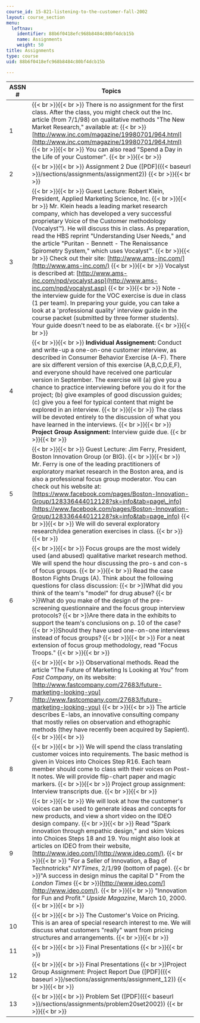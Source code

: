 ```yaml
---
course_id: 15-821-listening-to-the-customer-fall-2002
layout: course_section
menu:
  leftnav:
    identifier: 88b6f0418efc968b8484c80bf4dcb15b
    name: Assignments
    weight: 50
title: Assignments
type: course
uid: 88b6f0418efc968b8484c80bf4dcb15b

---
```


| ASSN # | Topics |
| --- | --- |
| 1 |  {{< br >}}{{< br >}} There is no assignment for the first class. After the class, you might check out the Inc. article (from 7/1/98) on qualitative methods "The New Market Research," available at:  {{< br >}}[http://www.inc.com/magazine/19980701/964.html](http://www.inc.com/magazine/19980701/964.html) {{< br >}}{{< br >}} You can also read "Spend a Day in the Life of your Customer". {{< br >}}{{< br >}}  |
| 2 |  {{< br >}}{{< br >}} Assignment 2 Due ([PDF]({{< baseurl >}}/sections/assignments/assignment2)) {{< br >}}{{< br >}}  |
| 3 |  {{< br >}}{{< br >}} Guest Lecture: Robert Klein, President, Applied Marketing Science, Inc. {{< br >}}{{< br >}} Mr. Klein heads a leading market research company, which has developed a very successful proprietary Voice of the Customer methodology (Vocalyst™). He will discuss this in class. As preparation, read the HBS reprint "Understanding User Needs," and the article "Puritan - Bennett - The Renaissance Spirometry System," which uses Vocalyst™. {{< br >}}{{< br >}} Check out their site: [http://www.ams-inc.com/](http://www.ams-inc.com/) {{< br >}}{{< br >}} Vocalyst is described at: [http://www.ams-inc.com/npd/vocalyst.asp](http://www.ams-inc.com/npd/vocalyst.asp) {{< br >}}{{< br >}} Note - the interview guide for the VOC exercise is due in class (1 per team). In preparing your guide, you can take a look at a 'professional quality' interview guide in the course packet (submitted by three former students). Your guide doesn't need to be as elaborate. {{< br >}}{{< br >}}  |
| 4 |  {{< br >}}{{< br >}} **Individual Assignement:** Conduct and write-up a one-on-one customer interview, as described in Consumer Behavior Exercise (A-F). There are six different version of this exercise (A,B,C,D,E,F), and everyone should have received one particular version in September. The exercise will (a) give you a chance to practice interviewing before you do it for the project; (b) give examples of good discussion guides; (c) give you a feel for typical content that might be explored in an interview. {{< br >}}{{< br >}} The class will be devoted entirely to the discussion of what you have learned in the interviews. {{< br >}}{{< br >}} **Project Group Assignment:** Interview guide due. {{< br >}}{{< br >}}  |
| 5 |  {{< br >}}{{< br >}} Guest Lecture: Jim Ferry, President, Boston Innovation Group (or BIG). {{< br >}}{{< br >}} Mr. Ferry is one of the leading practitioners of exploratory market research in the Boston area, and is also a professional focus group moderator. You can check out his website at: [https://www.facebook.com/pages/Boston-Innovation-Group/128336444012128?sk=info&tab=page\_info](https://www.facebook.com/pages/Boston-Innovation-Group/128336444012128?sk=info&tab=page_info) {{< br >}}{{< br >}} We will do several exploratory research/idea generation exercises in class. {{< br >}}{{< br >}}  |
| 6 |  {{< br >}}{{< br >}} Focus groups are the most widely used (and abused) qualitative market research method. We will spend the hour discussing the pro-s and con-s of focus groups. {{< br >}}{{< br >}} Read the case Boston Fights Drugs (A). Think about the following questions for class discussion:  {{< br >}}What did you think of the team's "model" for drug abuse?  {{< br >}}What do you make of the design of the pre-screening questionnaire and the focus group interview protocols?  {{< br >}}Are there data in the exhibits to support the team's conclusions on p. 10 of the case?  {{< br >}}Should they have used one-on-one interviews instead of focus groups? {{< br >}}{{< br >}} For a neat extension of focus group methodology, read "Focus Troops." {{< br >}}{{< br >}}  |
| 7 |  {{< br >}}{{< br >}} Observational methods. Read the article "The Future of Marketing Is Looking at You" from _Fast Company_, on its website: [http://www.fastcompany.com/27683/future-marketing-looking-you](http://www.fastcompany.com/27683/future-marketing-looking-you) {{< br >}}{{< br >}} The article describes E-labs, an innovative consulting company that mostly relies on observation and ethographic methods (they have recently been acquired by Sapient). {{< br >}}{{< br >}}  |
| 8 |  {{< br >}}{{< br >}} We will spend the class translating customer voices into requirements. The basic method is given in Voices into Choices Step R16. Each team member should come to class with their voices on Post-It notes. We will provide flip-chart paper and magic markers. {{< br >}}{{< br >}} Project group assignment: Interview transcripts due. {{< br >}}{{< br >}}  |
| 9 |  {{< br >}}{{< br >}} We will look at how the customer's voices can be used to generate ideas and concepts for new products, and view a short video on the IDEO design company. {{< br >}}{{< br >}} Read "Spark innovation through empathic design," and skim Voices into Choices Steps 18 and 19. You might also look at articles on IDEO from their website, [http://www.ideo.com/](http://www.ideo.com/). {{< br >}}{{< br >}} "For a Seller of Innovation, a Bag of Technotricks" _NYTimes_, 2/1/99 (bottom of page).  {{< br >}}"A success in design minus the capital D " From the _London Times_  {{< br >}}[http://www.ideo.com/](http://www.ideo.com/). {{< br >}}{{< br >}} "Innovation for Fun and Profit." _Upside Magazine_, March 10, 2000. {{< br >}}{{< br >}}  |
| 10 |  {{< br >}}{{< br >}} The Customer's Voice on Pricing. This is an area of special research interest to me. We will discuss what customers "really" want from pricing structures and arrangements. {{< br >}}{{< br >}}  |
| 11 |  {{< br >}}{{< br >}} Final Presentations {{< br >}}{{< br >}}  |
| 12 |  {{< br >}}{{< br >}} Final Presentations  {{< br >}}Project Group Assignment: Project Report Due ([PDF]({{< baseurl >}}/sections/assignments/assignment_12)) {{< br >}}{{< br >}}  |
| 13 |  {{< br >}}{{< br >}} Problem Set ([PDF]({{< baseurl >}}/sections/assignments/problem20set2002)) {{< br >}}{{< br >}}